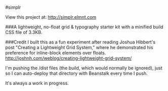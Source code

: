 #simplr

View this project at: http://simplr.elmnt.com

###A lightweight, no-float grid & typography starter kit with a minified build CSS file of 3.3KB.

###Credit
I built this as a fun experiment after reading Joshua Hibbert's post "Creating a Lightweight Grid System," where he demonstrated his preference for inline-block elements over floats.
<http://joshnh.com/weblog/creating-lightweight-grid-system/>

I'm pushing the /dist files (the build, which would normally be ignored), just so I can auto-deploy that directory with Beanstalk every time I push.

It's always a work in progress.
